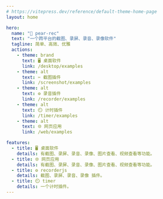 ```yaml
---
# https://vitepress.dev/reference/default-theme-home-page
layout: home

hero:
  name: "🍐 pear-rec"
  text: "一个跨平台的截图、录屏、录音、录像软件"
  tagline: 简单、高效、优雅
  actions:
    - theme: brand
      text: 🖥︎ 桌面软件
      link: /desktop/examples
    - theme: alt
      text: ✂️ 截图插件
      link: /screenshot/examples
    - theme: alt
      text: ⚙️ 录音插件
      link: /recorder/examples
    - theme: alt
      text: ⏲️ 计时插件
      link: /timer/examples
    - theme: alt
      text: 🌐 网页应用
      link: /web/examples

features:
  - title: 🖥︎ 桌面软件
    details: 有截图、录屏、录音、录像、图片查看、视频查看等功能。
  - title: 🌐 网页应用
    details: 有截图、录屏、录音、录像、图片查看、视频查看等功能。
  - title: ⚙️ recorderjs
    details: 截图、录屏、录音、录像 插件。
  - title: ⏲️ timer
    details: 一个计时插件。
---
```


<p style="display: flex;
    justify-content: center;
    align-items: center;
    margin-top: 10px;">
  <!-- <a href="https://github.com/027xiguapi/pear-rec" target="_blank" style="margin-right: 10px;">
    <img src="https://img.shields.io/badge/vue-3.2.36-brightgreen.svg" alt="pear-rec">
  </a>
  <a href="https://gitee.com/wocwin/t-ui-plus/stargazers" target="_blank">
    <img src="https://gitee.com/wocwin/t-ui-plus/badge/star.svg?theme=dark" alt="t-ui-plus">
  </a>
   <a href="https://github.com/wocwin/t-ui-plus/stargazers" target="_blank">
    <img src="https://img.shields.io/github/stars/wocwin/t-ui-plus.svg" alt="t-ui-plus">
  </a>
  <a href="https://www.npmjs.com/package/@wocwin/t-ui-plus" target="_blank">
    <img alt="npm" src="https://img.shields.io/npm/v/@wocwin/t-ui-plus.svg" />
  </a> -->
</p>
